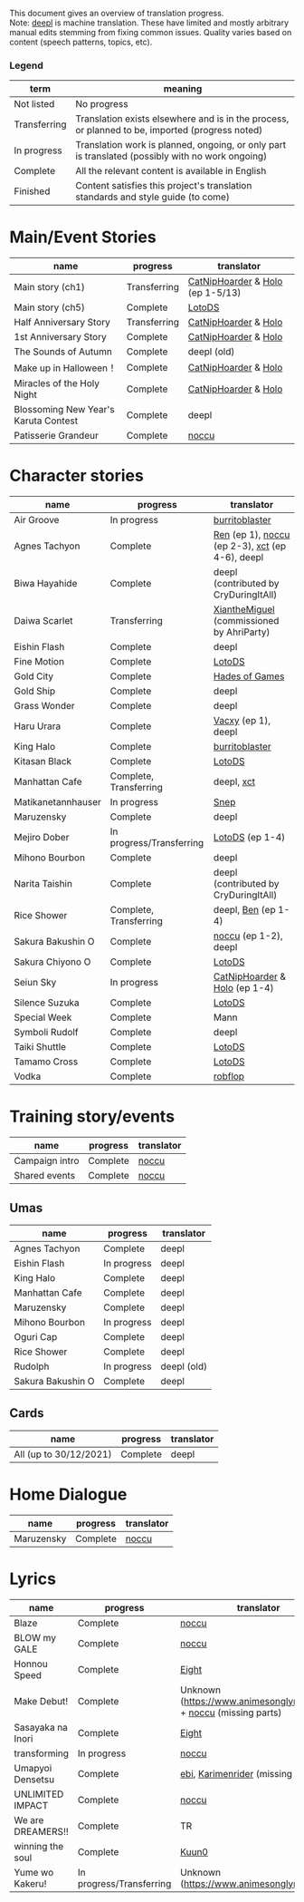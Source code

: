 This document gives an overview of translation progress.  
Note: [deepl](https://www.deepl.com/) is machine translation. These have limited and mostly arbitrary manual edits stemming from fixing common issues.
Quality varies based on content (speech patterns, topics, etc).

### Legend
term | meaning
--- | ---
Not listed | No progress
Transferring | Translation exists elsewhere and is in the process, or planned to be, imported (progress noted)
In progress | Translation work is planned, ongoing, or only part is translated (possibly with no work ongoing)
Complete | All the relevant content is available in English
Finished | Content satisfies this project's translation standards and style guide (to come)

# Main/Event Stories
name | progress | translator
--- | --- | ---
Main story (ch1) | Transferring | [CatNipHoarder][] & [Holo][] (ep 1-5/13)
Main story (ch5) | Complete | [LotoDS][]
Half Anniversary Story | Transferring | [CatNipHoarder][] & [Holo][]
1st Anniversary Story | Complete | [CatNipHoarder][] & [Holo][]
The Sounds of Autumn | Complete | deepl (old)
Make up in Halloween！ | Complete | [CatNipHoarder][] & [Holo][]
Miracles of the Holy Night | Complete | [CatNipHoarder][] & [Holo][]
Blossoming New Year's Karuta Contest | Complete | deepl
Patisserie Grandeur | Complete | [noccu][]

# Character stories
name | progress | translator
--- | --- | ---
Air Groove | In progress | [burritoblaster][]
Agnes Tachyon | Complete | [Ren][] (ep 1), [noccu][] (ep 2-3), [xct][] (ep 4-6), deepl
Biwa Hayahide | Complete | deepl (contributed by CryDuringItAll)
Daiwa Scarlet | Transferring | [XiantheMiguel][] (commissioned by AhriParty)
Eishin Flash | Complete | deepl
Fine Motion | Complete | [LotoDS][]
Gold City | Complete | [Hades of Games][]
Gold Ship | Complete | deepl
Grass Wonder | Complete | deepl
Haru Urara | Complete | [Vacxy][] (ep 1), deepl
King Halo | Complete | [burritoblaster][]
Kitasan Black | Complete | [LotoDS][]
Manhattan Cafe | Complete, Transferring | deepl, [xct][]
Matikanetannhauser | In progress | [Snep][]
Maruzensky | Complete | deepl
Mejiro Dober | In progress/Transferring | [LotoDS][] (ep 1-4)
Mihono Bourbon | Complete | deepl
Narita Taishin | Complete | deepl (contributed by CryDuringItAll)
Rice Shower  | Complete, Transferring | deepl, [Ben][] (ep 1-4)
Sakura Bakushin O | Complete | [noccu][] (ep 1-2), deepl
Sakura Chiyono O | Complete | [LotoDS][]
Seiun Sky | In progress | [CatNipHoarder][] & [Holo][] (ep 1-4)
Silence Suzuka | Complete | [LotoDS][]
Special Week | Complete | Mann
Symboli Rudolf | Complete | deepl
Taiki Shuttle | Complete | [LotoDS][]
Tamamo Cross | Complete | [LotoDS][]
Vodka | Complete | [robflop][]


# Training story/events
name | progress | translator
--- | --- | ---
Campaign intro | Complete | [noccu][]
Shared events | Complete | [noccu][]

## Umas
name | progress | translator
--- | --- | ---
Agnes Tachyon | Complete | deepl
Eishin Flash | In progress | deepl
King Halo | Complete | deepl
Manhattan Cafe | Complete | deepl
Maruzensky | Complete | deepl
Mihono Bourbon | In progress | deepl
Oguri Cap | Complete | deepl
Rice Shower | Complete | deepl
Rudolph | In progress | deepl (old)
Sakura Bakushin O | Complete | deepl

## Cards
name | progress | translator
--- | --- | ---
All (up to 30/12/2021) | Complete | deepl

# Home Dialogue
name | progress | translator
--- | --- | ---
Maruzensky | Complete | [noccu][]

# Lyrics
name | progress | translator
--- | --- | ---
Blaze | Complete | [noccu][]
BLOW my GALE | Complete | [noccu][]
Honnou Speed | Complete | [Eight][]
Make Debut! | Complete | Unknown (https://www.animesonglyrics.com/) + [noccu][] (missing parts)
Sasayaka na Inori | Complete | [Eight][]
transforming | In progress | [noccu][]
Umapyoi Densetsu | Complete | [ebi][], [Karimenrider][] (missing parts)
UNLIMITED IMPACT | Complete | [noccu][]
We are DREAMERS!! | Complete | TR
winning the soul | Complete | [Kuun0][]
Yume wo Kakeru! | In progress/Transferring | Unknown (https://www.animesonglyrics.com/)


[noccu]: https://ko-fi.com/noccyu
[Ren]: https://watatomo.github.io/tl/
[Holo]: https://www.youtube.com/channel/UC1sbBH3dYW5K-WVKjFF2uEA
[CatNipHoarder]: https://twitter.com/CatNipHoarder
[Vacxy]: https://ko-fi.com/mobagetranslations
[burritoblaster]: https://twitter.com/burritoblaster
[LotoDS]: https://www.youtube.com/user/LotoDS
[robflop]: https://misskey.io/@robflop
[Kuun0]: https://www.reddit.com/user/Kuun0/
[xct]: https://www.youtube.com/user/ADSRM
[Hades of Games]: https://www.youtube.com/c/HadesofGames
[Karimenrider]: https://umamusume.fandom.com/wiki/User:Karimenrider
[ebi]: https://twitter.com/tamamolife
[Snep]: https://twitter.com/ProfessorSnep
[Ben]: https://www.youtube.com/user/sheepawolf
[Eight]: https://twitter.com/hachikure
[XiantheMiguel]: https://twitter.com/XiantheMiguel